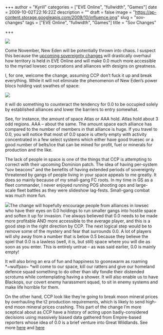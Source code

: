 +++
author = "Kyrill"
categories = ["EVE Online", "fullwidth", "Games"]
date = 2009-10-02T22:16:22Z
description = ""
draft = false
image = "https://ap-content.storage.googleapis.com/2009/10/influence.png"
slug = "sov-changes"
tags = ["EVE Online", "fullwidth", "Games"]
title = "Sov Changes"

+++


![](http://eveonline.com)

Come November, New Eden will be potentially thrown into chaos. I suspect this because the [upcoming sovereignty changes](http://www.eveonline.com/devblog.asp?a=blog&bid=695) will drastically overhaul how territory is held in EVE Online and will make 0.0 much more accessible to the myriad lowsec corporations and alliances with designs on greatness.

I, for one, welcome the change, assuming CCP don’t fuck it up and break everything. While it will not eliminate the phenomenon of New Eden’s power blocs holding vast swathes of space:

![](https://ap-content.storage.googleapis.com/2009/10/influence1.png)

it will do something to counteract the tendency for 0.0 to be occupied solely by established alliances and lower the barriers to entry somewhat.

See, for instance, the amount of space Atlas or AAA hold. Atlas hold about 3 odd regions. AAA – about the same. The amount space each alliance has compared to the number of members in that alliance is huge. If you travel to 0.0, you will notice that most of 0.0 space is utterly empty with activity concentrated in a few select systems which either have good truesec or a good number of belts/ice that can be mined for profit, fuel or minerals for production and the like.

The lack of people in space is one of the things that CCP is attempting to correct with their upcoming Dominion patch. The idea of having per-system “sov beacons” and the benefits of having extended periods of sovereignty threatened by gangs of people living in your space appeals to me greatly. It does so mainly because of my small-gang FC roots. In my time in GS as a fleet commander, I never enjoyed running POS shooting ops and large-scale fleet battles as they were slideshow lag-fests. Small-gang combat was much more fun.

![](http://ccp.vo.llnwd.net/o2/community/devblog/2009/capital_blog_pic1_branded.jpg)The change will hopefully encourage people from alliances in lowsec who have their eyes on 0.0 holdings to run smaller gangs into hostile space and soften it up for invasion. I’ve always believed that 0.0 needs to be made more profitable AND more accessible to the average player, and this is a good step in the right direction by CCP. The next logical step would be to remove some of the mystery and fear that surrounds 0.0. A lot of players will shy away from a number that is below 0.5 because they believe the spiel that 0.0 is a lawless (well, it is, but still) space where you will die as soon as you enter. This is entirely untrue – as was said earlier, 0.0 is mainly empty!

It will also bring an era of fun and happiness to goonswarm as roaming *~wulfpax~ *will come to our space, kill our ratters and give our homeland defence squad something to do other than idly fondle their distended scrotums while contemplating having a shower. It will also enable us to have Blackops, our covert enemy harassment squad, to sit in enemy systems and make life horrible for them.

On the other hand, CCP look like they’re going to break moon mineral prices by overhauling the t2 production requirements, which is likely to send high-end moon mineral prices crashing. This part of the change I’m more sceptical about as CCP have a history of acting upon badly-considered decisions using massively biased data gathered from Empire-based reporters whose idea of 0.0 is a brief venture into Great Wildlands. See more [here](http://blog.mortworks.net/2007/09/06/clueless-intervention/) and [here](http://blog.mortworks.net/2007/09/06/clueless-intervention-part-ii/)


